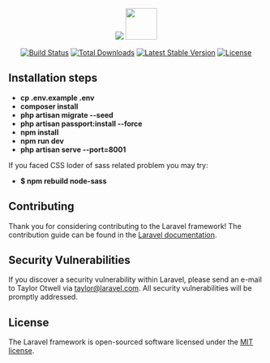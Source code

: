 <p align="center">
	<img src="https://laravel.com/assets/img/components/logo-laravel.svg">
	<img src="https://vuejs.org/images/logo.png" height="62px">
</p>

<p align="center">
<a href="https://travis-ci.org/laravel/framework"><img src="https://travis-ci.org/laravel/framework.svg" alt="Build Status"></a>
<a href="https://packagist.org/packages/laravel/framework"><img src="https://poser.pugx.org/laravel/framework/d/total.svg" alt="Total Downloads"></a>
<a href="https://packagist.org/packages/laravel/framework"><img src="https://poser.pugx.org/laravel/framework/v/stable.svg" alt="Latest Stable Version"></a>
<a href="https://packagist.org/packages/laravel/framework"><img src="https://poser.pugx.org/laravel/framework/license.svg" alt="License"></a>
</p>


## Installation steps

- **cp .env.example .env**
- **composer install**
- **php artisan migrate --seed**
- **php artisan passport:install --force**
- **npm install**
- **npm run dev**
- **php artisan serve --port=8001**

If you faced CSS loder of sass related problem you may try:
- **$ npm rebuild node-sass**

## Contributing

Thank you for considering contributing to the Laravel framework! The contribution guide can be found in the [Laravel documentation](https://laravel.com/docs/contributions).

## Security Vulnerabilities

If you discover a security vulnerability within Laravel, please send an e-mail to Taylor Otwell via [taylor@laravel.com](mailto:taylor@laravel.com). All security vulnerabilities will be promptly addressed.

## License

The Laravel framework is open-sourced software licensed under the [MIT license](https://opensource.org/licenses/MIT).
